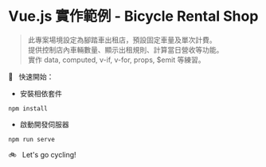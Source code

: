 
# Vue.js 實作範例 - Bicycle Rental Shop
> 此專案場境設定為腳踏車出租店，預設固定車量及單次計費。<br>
> 提供控制店內車輛數量、顯示出租規則、計算當日營收等功能。<br>
> 實作 data, computed, v-if, v-for, props, $emit 等練習。

🚀 &nbsp; 快速開始：<br>
- 安裝相依套件
```
npm install
```
- 啟動開發伺服器
```
npm run serve
```

🚲 &nbsp; Let's go cycling!
